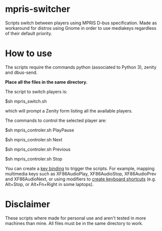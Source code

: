 # mpris-switcher
Scripts switch between players using MPRIS D-bus specification. Made as workaround for distros using Gnome in order to use mediakeys regardless of their default priority.

# How to use
The scripts require the commands python (associated to Python 3), zenity and dbus-send.

**Place all the files in the same directory.**

The script to switch players is:

$sh mpris_switch.sh

which will prompt a Zenity form listing all the available players.

The commands to control the selected player are:

$sh mpris_controler.sh PlayPause

$sh mpris_controler.sh Next

$sh mpris_controler.sh Previous

$sh mpris_controler.sh Stop

You can create a [key binding](https://wiki.archlinux.org/index.php/Keyboard_shortcuts#Customization) to trigger the scripts. For example, mapping multimedia keys such as XF86AudioPlay, XF86AudioStop, XF86AudioPrev and XF86AudioNext, or using modifiers to [create keyboard shortcuts](https://docs.fedoraproject.org/en-US/quick-docs/proc_setting-key-shortcut/) (e.g. Alt+Stop, or Alt+Fn+Right in some laptops).

# Disclaimer
These scripts where made for personal use and aren't tested in more machines than mine. All files must be in the same directory to work.
